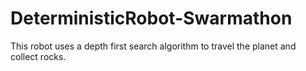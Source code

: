 # DeterministicRobot-Swarmathon

This robot uses a depth first search algorithm to travel the planet and collect rocks. 
